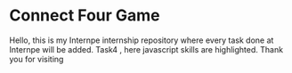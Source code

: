 # Connect Four Game
Hello, this is my Internpe internship repository where every task done at Internpe will be added.
Task4 , here javascript skills are highlighted.
Thank you for visiting

